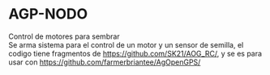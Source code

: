 # AGP-NODO
Control de motores para sembrar<br>
Se arma sistema para el control de un motor y un sensor de semilla, el codigo tiene fragmentos de https://github.com/SK21/AOG_RC/, y se es para usar con https://github.com/farmerbriantee/AgOpenGPS/
